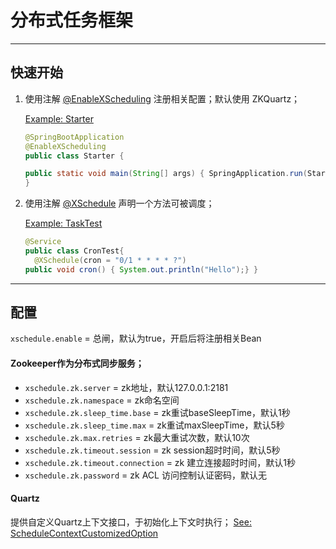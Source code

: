 # 分布式任务框架

* * *

## 快速开始

1.  使用注解 [@EnableXScheduling](src/main/java/com/wolken/schedule/EnableXScheduling.java) 注册相关配置；默认使用 ZKQuartz；
    
    [Example: Starter](src/test/java/com/wolken/schedule/Starter.java)
    
    ```java
    @SpringBootApplication  
    @EnableXScheduling  
    public class Starter {  
    
    public static void main(String[] args) { SpringApplication.run(Starter.class); }  
    }
    ```
    
2.  使用注解 [@XSchedule](src/main/java/com/wolken/schedule/XSchedule.java) 声明一个方法可被调度；
    
    [Example: TaskTest](src/main/java/com/wolken/schedule/TaskContext.java)
    
    ```java
    @Service  
    public class CronTest{  
      @XSchedule(cron = "0/1 * * * * ?")  
    public void cron() { System.out.println("Hello");} }
    ```
    

* * *

## 配置

<code>xschedule.enable</code> = 总闸，默认为true，开启后将注册相关Bean

#### Zookeeper作为分布式同步服务；

<ul>  
<li>  
<code>xschedule.zk.server</code> = zk地址，默认127.0.0.1:2181  
<li>  
<code>xschedule.zk.namespace</code> = zk命名空间  
<li>  
<code>xschedule.zk.sleep_time.base</code> = zk重试baseSleepTime，默认1秒  
<li>  
<code>xschedule.zk.sleep_time.max</code> = zk重试maxSleepTime，默认5秒  
<li>  
<code>xschedule.zk.max.retries</code> = zk最大重试次数，默认10次  
<li>  
<code>xschedule.zk.timeout.session</code> = zk session超时时间，默认5秒  
<li>  
<code>xschedule.zk.timeout.connection</code> = zk 建立连接超时时间，默认1秒  
<li>  
<code>xschedule.zk.password</code> = zk ACL 访问控制认证密码，默认无  
</ul>

#### Quartz

提供自定义Quartz上下文接口，于初始化上下文时执行；
 [See: ScheduleContextCustomizedOption](/src/main/java/com/wolken/schedule/ScheduleContextCustomizedOption.java)